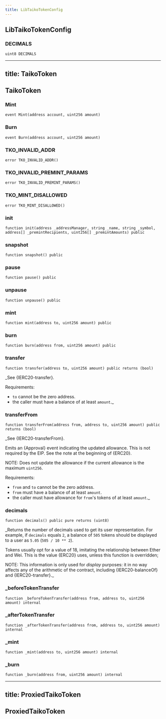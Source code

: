 ```yaml
---
title: LibTaikoTokenConfig
---
```


## LibTaikoTokenConfig

### DECIMALS

```solidity
uint8 DECIMALS
```

---

## title: TaikoToken

## TaikoToken

### Mint

```solidity
event Mint(address account, uint256 amount)
```

### Burn

```solidity
event Burn(address account, uint256 amount)
```

### TKO_INVALID_ADDR

```solidity
error TKO_INVALID_ADDR()
```

### TKO_INVALID_PREMINT_PARAMS

```solidity
error TKO_INVALID_PREMINT_PARAMS()
```

### TKO_MINT_DISALLOWED

```solidity
error TKO_MINT_DISALLOWED()
```

### init

```solidity
function init(address _addressManager, string _name, string _symbol, address[] _premintRecipients, uint256[] _premintAmounts) public
```

### snapshot

```solidity
function snapshot() public
```

### pause

```solidity
function pause() public
```

### unpause

```solidity
function unpause() public
```

### mint

```solidity
function mint(address to, uint256 amount) public
```

### burn

```solidity
function burn(address from, uint256 amount) public
```

### transfer

```solidity
function transfer(address to, uint256 amount) public returns (bool)
```

\_See {IERC20-transfer}.

Requirements:

- `to` cannot be the zero address.
- the caller must have a balance of at least `amount`.\_

### transferFrom

```solidity
function transferFrom(address from, address to, uint256 amount) public returns (bool)
```

\_See {IERC20-transferFrom}.

Emits an {Approval} event indicating the updated allowance. This is not
required by the EIP. See the note at the beginning of {ERC20}.

NOTE: Does not update the allowance if the current allowance
is the maximum `uint256`.

Requirements:

- `from` and `to` cannot be the zero address.
- `from` must have a balance of at least `amount`.
- the caller must have allowance for `from`'s tokens of at least
  `amount`.\_

### decimals

```solidity
function decimals() public pure returns (uint8)
```

\_Returns the number of decimals used to get its user representation.
For example, if `decimals` equals `2`, a balance of `505` tokens should
be displayed to a user as `5.05` (`505 / 10 ** 2`).

Tokens usually opt for a value of 18, imitating the relationship between
Ether and Wei. This is the value {ERC20} uses, unless this function is
overridden;

NOTE: This information is only used for _display_ purposes: it in
no way affects any of the arithmetic of the contract, including
{IERC20-balanceOf} and {IERC20-transfer}.\_

### \_beforeTokenTransfer

```solidity
function _beforeTokenTransfer(address from, address to, uint256 amount) internal
```

### \_afterTokenTransfer

```solidity
function _afterTokenTransfer(address from, address to, uint256 amount) internal
```

### \_mint

```solidity
function _mint(address to, uint256 amount) internal
```

### \_burn

```solidity
function _burn(address from, uint256 amount) internal
```

---

## title: ProxiedTaikoToken

## ProxiedTaikoToken
